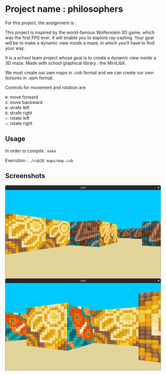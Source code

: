 # Project name : philosophers

For this project, the assignment is : 

This project is inspired by the world-famous Wolfenstein 3D game, which was the first FPS ever. It will enable you to explore ray-casting. Your goal will be to make a dynamic view inside a maze, in which you’ll have to find your way.

It is a school team project whose goal is to create a dynamic view inside a 3D maze. Made with school graphical library : the MiniLibX.

We must create our own maps in .cub format and we can create our own textures in .xpm format.

Controls for movement and rotation are:

<code>W</code>: move forward<br>
<code>S</code>: move backward<br>
<code>A</code>: strafe left<br>
<code>D</code>: strafe right<br>
<code>←</code>: rotate left<br>
<code>→</code>: rotate right<br>

## Usage

In order to compile :
<code>make</code>

Execution :
<code>./cub3D maps/map.cub</code>

## Screenshots

![Gameplay preview](Cub3D.png)
![Gameplay preview](Cub3D2.png)

